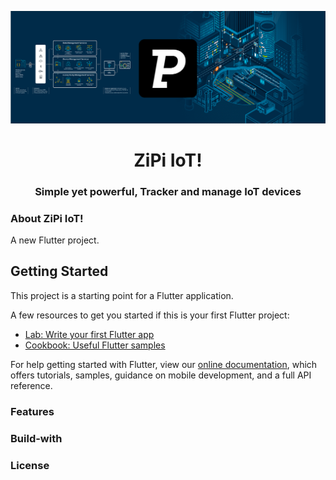 <p align="center">
  <img src="assert/readme/Group1.png">
</p>
<h1 align="center">ZiPi IoT!</1>
<h3 align="center">Simple yet powerful, Tracker and manage IoT devices</h3>

### About ZiPi IoT!

A new Flutter project.

## Getting Started

This project is a starting point for a Flutter application.

A few resources to get you started if this is your first Flutter project:

- [Lab: Write your first Flutter app](https://flutter.dev/docs/get-started/codelab)
- [Cookbook: Useful Flutter samples](https://flutter.dev/docs/cookbook)

For help getting started with Flutter, view our
[online documentation](https://flutter.dev/docs), which offers tutorials,
samples, guidance on mobile development, and a full API reference.

### Features

### Build-with 

### License